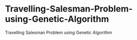 # Travelling-Salesman-Problem-using-Genetic-Algorithm
Travelling Salesman Problem using Genetic Algorithm
